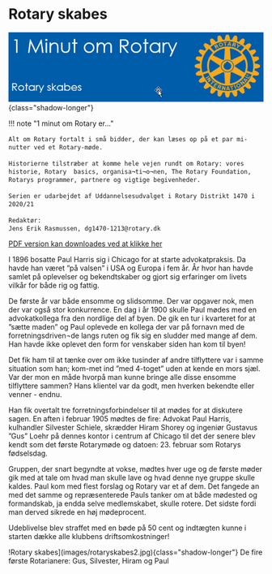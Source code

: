 # Rotary skabes

![4 punktsprøven](images/rotaryskabes.jpg){class="shadow-longer"} 

!!! note "1 minut om Rotary er..."

    Alt om Rotary fortalt i små bidder, der kan læses op på et par mi-nutter ved et Rotary-møde.
    
    Historierne tilstræber at komme hele vejen rundt om Rotary: vores historie, Rotary  basics, organisa¬ti¬o¬nen, The Rotary Foundation, Rotarys programmer, partnere og vigtige begivenheder.
    
    Serien er udarbejdet af Uddannelsesudvalget i Rotary Distrikt 1470 i 2020/21
    
    Redaktør: 
    Jens Erik Rasmussen, dg1470-1213@rotary.dk


<a href=https://1minut.rotary.dk/pdf-versioner/1_minut_om_Rotary_Rotary_Paul_Harris.pdf target=_blank>PDF version kan downloades ved at klikke her</a>


I 1896 bosatte Paul Harris sig i Chicago for at starte advokatpraksis. Da havde han været ”på valsen” i USA og Europa i fem år. År hvor han havde samlet på oplevelser og bekendtskaber og gjort sig erfaringer om livets vilkår for både rig og fattig. 


De første år var både ensomme og slidsomme. Der var opgaver nok, men der var også stor konkurrence. En dag i år 1900 skulle Paul mødes med en advokatkollega fra den nordlige del af byen. De gik en tur i kvarteret for at ”sætte maden” og Paul oplevede en kollega der var på fornavn med de forretningsdriven¬de langs ruten og fik sig en sludder med mange af dem. Han havde ikke oplevet den form for venskaber siden han kom til byen!


Det fik ham til at tænke over om ikke tusinder af andre tilflyttere var i samme situation som han; kom-met ind ”med 4-toget” uden at kende en mors sjæl. Var der mon en måde hvorpå man kunne bringe alle disse ensomme tilflyttere sammen?  Hans klientel var da godt, men hverken bekendte eller venner - endnu.


Han fik overtalt tre forretningsforbindelser til at mødes for at diskutere sagen. En aften i februar 1905 mødtes de fire: Advokat Paul Harris, kulhandler Silvester Schiele, skrædder Hiram Shorey og ingeniør Gustavus ”Gus” Loehr på dennes kontor i centrum af Chicago til det der senere blev kendt som det første Rotarymøde og datoen: 23. februar som Rotarys fødselsdag. 


Gruppen, der snart begyndte at vokse, mødtes hver uge og de første møder gik med at tale om hvad man skulle lave og hvad denne nye gruppe skulle kaldes. Paul kom med flest forslag og Rotary var et af dem. Det fangede an med det samme og repræsenterede Pauls tanker om at både mødested og formandskab, ja endda selve medlemskabet, skulle rotere. Det sidste fordi man derved sikrede en høj mødeprocent. 


Udeblivelse blev straffet med en bøde på 50 cent og indtægten kunne i starten dække alle klubbens driftsomkostninger!


!Rotary skabes](images/rotaryskabes2.jpg){class="shadow-longer"} 
De fire første Rotarianere: Gus, Silvester, Hiram og Paul